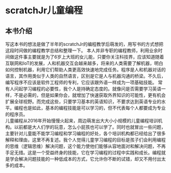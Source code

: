 # scratchJr儿童编程
## 本书介绍
写这本书的想法是做了半年的scratchJr的编程教学后萌发的，用写书的方式想把这段时间做的编程教学总结和整理一下。
本人并非专职的编程教师，利用业余时间做这件事主要就是为了6岁上大班的女儿能，只要你关注科技界，应该知道随着互联网和IoT的发展，人和机器交互会越来越多，将来的人类需要了解机器，明白如何控制机器，利用它们帮助人类更高效快速地完成任务。程序是人和机器对话的语言，其作用类似于人类的自然语言，区别是它是人与机器沟通的桥梁。不久后，编写程序不应该是软件工程师的专利，它应该跟外语一样成为一项基础技能。
常有人问起学习编程的必要性，我个人是持确定态度的。就像问是否需要学习英语一样，不是必需的，但是如果你会，就增加了快速获取外界知识的可能性，更有机会扩展全球视野。而完成这些，只要学习基本的英语知识，不要求达到英语专业的水平。编程也是如此，基本的编程技能是可以学习的，但不代表每个人都要成为专业的程序员。  
儿童编程从2016年开始慢慢火起来，周边萌发出大大小小规模的儿童编程培训机构。以前都是大人们学的玩意，怎么小屁孩也可以学了。同时也就冒出一些问题，主要针对儿童能不能学习编程和学习编程的好处，各个培训机构都已经给出了很多解释和理由，这里不再复述。我个人觉得儿童学习编程的目标是孩子们会利用编程的思维（逻辑思维）解决问题，这个能力使他们能够从容地面对和解决问题，不再手足无措。这是一个受益终身的技能，它在学习编程的过程中实践和成长。编程就是学会解决问题技能的一种低成本的方式，它允许你不断的试错，却又不用付出太多的成本。
